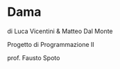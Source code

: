 Dama
==================

di Luca Vicentini & Matteo Dal Monte

Progetto di Programmazione II 

prof. Fausto Spoto
